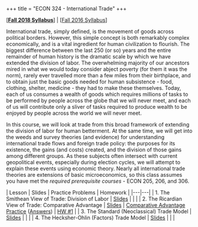 +++
title = "ECON 324 - International Trade"
+++

[[**Fall 2018 Syllabus**](https://www.dropbox.com/s/26dxgos34p5cfhs/ECON_324_Syllabus_Safner.pdf?dl=0)] | [[Fall 2016 Syllabus](https://www.dropbox.com/s/26dxgos34p5cfhs/ECON_324_Syllabus_Safner.pdf?dl=0)]

International trade, simply defined, is the movement of goods across political borders. However, this simple concept is both remarkably complex economically, and is a vital ingredient for human civilization to flourish. The biggest difference between the last 250 (or so) years and the entire remainder of human history is the dramatic scale by which we have extended the division of labor. The overwhelming majority of our ancestors mired in what we would today consider abject poverty (for them it was the norm), rarely ever travelled more than a few miles from their birthplace, and to obtain just the basic goods needed for human subsistence - food, clothing, shelter, medicine - they had to make these themselves. Today, each of us consumes a wealth of goods which requires millions of tasks to be performed by people across the globe that we will never meet, and each of us will contribute only a sliver of tasks required to produce wealth to be enjoyed by people across the world we will never meet. 

In this course, we will look at trade from this broad framework of extending the division of labor for human betterment. At the same time, we will get into the weeds and survey theories (and evidence) for  understanding international trade flows and foreign trade policy: the purposes for its existence, the gains (and costs) created, and the division of those gains among different groups. As these subjects often intersect with current geopolitical events, especially during election cycles, we will attempt to explain these events using economic theory. Nearly all international trade theories are extensions of basic microeconomics, so this class assumes you have met the *required prerequisite courses* - ECON 205, 206, and 306. 


| Lesson | Slides | Practice Problems | Homework | 
|---|---|
| 1. The Smithean View of Trade: Division of Labor | [Slides](https://www.dropbox.com/s/chz3mlpqm4vf3r3/Lesson1.pdf?dl=0) | | | 
| 2. The Ricardian View of Trade: Comparative Advantage | [Slides](https://www.dropbox.com/s/0jz926cugahow9m/Lesson2.pdf?dl=0) | [Comparative Advantage Practice](https://www.dropbox.com/s/iz6l2rne3uzxoog/Comparative%20Advantage%20Practice%20Problems.pdf?dl=0) ([Answers](https://www.dropbox.com/s/5aegit2q7ycukyl/Comparative%20Advantage%20Practice%20Problems%20Answers.pdf?dl=0)) | [HW #1](https://www.dropbox.com/s/ai1bb86v9hbii7s/Homework1.pdf?dl=0) | 
| 3. The Standard (Neoclassical) Trade Model | [Slides](https://www.dropbox.com/s/zdy8x8btwcmc3k7/Lesson3.pdf?dl=0) | | | 
| 4. The Hecksher-Ohlin (Factors) Trade Model | [Slides](https://www.dropbox.com/s/m0iiw3nm0hooe5j/Lesson4.pdf?dl=0) | | | 